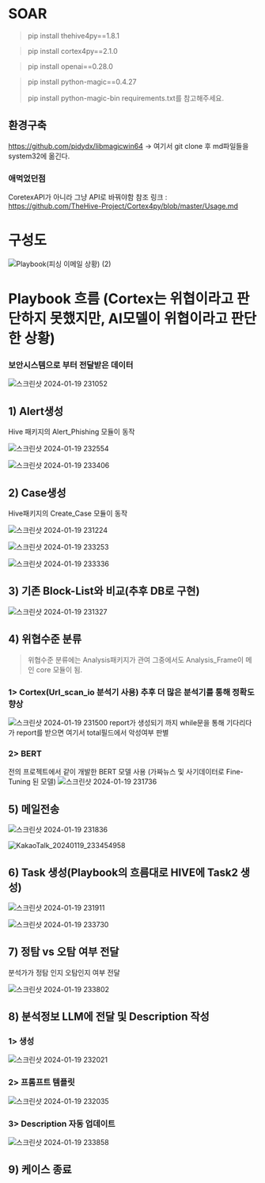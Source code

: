 # SOAR
> pip install thehive4py==1.8.1

> pip install cortex4py==2.1.0

> pip install openai==0.28.0

> pip install python-magic==0.4.27
> 
> pip install python-magic-bin
requirements.txt를 참고해주세요.

## 환경구축
https://github.com/pidydx/libmagicwin64
-> 여기서 git clone 후 md파일들을 system32에 옮긴다.

### 애먹었던점
CoretexAPI가 아니라 그냥 API로 바꿔야함
참조 링크 : https://github.com/TheHive-Project/Cortex4py/blob/master/Usage.md

# 구성도
![Playbook(피싱 이메일 상황) (2)](https://github.com/S-SIRIUS/SOAR/assets/109223193/7240985e-dec5-4319-a578-72190e5913e6)

# Playbook 흐름 (Cortex는 위협이라고 판단하지 못했지만, AI모델이 위협이라고 판단한 상황)
### 보안시스템으로 부터 전달받은 데이터
![스크린샷 2024-01-19 231052](https://github.com/S-SIRIUS/SOAR/assets/109223193/72527180-ca44-4a52-80da-2a7bcf526fc2)

## 1) Alert생성
Hive 패키지의 Alert_Phishing 모듈이 동작

![스크린샷 2024-01-19 232554](https://github.com/S-SIRIUS/SOAR/assets/109223193/0294f598-98f3-40e9-bd1e-4e264c9fca8d)

![스크린샷 2024-01-19 233406](https://github.com/S-SIRIUS/SOAR/assets/109223193/47ca97b2-05a7-4514-9437-9fb10afe97d3)


## 2) Case생성
Hive패키지의 Create_Case 모듈이 동작

![스크린샷 2024-01-19 231224](https://github.com/S-SIRIUS/SOAR/assets/109223193/2ec5a8ae-69d5-43ab-8cb8-9ec6913cad11)

![스크린샷 2024-01-19 233253](https://github.com/S-SIRIUS/SOAR/assets/109223193/ecf788d0-254c-4ceb-9ae3-4d6441a7b05e)

![스크린샷 2024-01-19 233336](https://github.com/S-SIRIUS/SOAR/assets/109223193/50504156-ad80-4e1d-999f-35d218e07837)



## 3) 기존 Block-List와 비교(추후 DB로 구현)
![스크린샷 2024-01-19 231327](https://github.com/S-SIRIUS/SOAR/assets/109223193/4dc6fdc2-2f8a-410e-aefa-3227739ea456)


## 4) 위협수준 분류
> 위협수준 분류에는 Analysis패키지가 관여 그중에서도 Analysis_Frame이 메인 core 모듈이 됨.

### 1> Cortex(Url_scan_io 분석기 사용) 추후 더 많은 분석기를 통해 정확도 향상
![스크린샷 2024-01-19 231500](https://github.com/S-SIRIUS/SOAR/assets/109223193/ea7f9e47-4758-4b56-ad61-b0879e1a09fe)
report가 생성되기 까지 while문을 통해 기다리다가 report를 받으면 여기서 total필드에서 악성여부 판별

### 2> BERT
전의 프로젝트에서 같이 개발한 BERT 모델 사용 (가짜뉴스 및 사기데이터로 Fine-Tuning 된 모델)
![스크린샷 2024-01-19 231736](https://github.com/S-SIRIUS/SOAR/assets/109223193/4bf67537-ff07-43b6-bd25-c7ac5b2694bf)


## 5) 메일전송
![스크린샷 2024-01-19 231836](https://github.com/S-SIRIUS/SOAR/assets/109223193/19e14d42-c633-4463-903f-ed181b8b9fe3)

![KakaoTalk_20240119_233454958](https://github.com/S-SIRIUS/SOAR/assets/109223193/dfeba35f-0765-4b60-b6a4-45da82baecf2)


## 6) Task 생성(Playbook의 흐름대로 HIVE에 Task2 생성)
![스크린샷 2024-01-19 231911](https://github.com/S-SIRIUS/SOAR/assets/109223193/a5afe4c3-1af0-4d7c-a0b9-e44bdae4acba)

![스크린샷 2024-01-19 233730](https://github.com/S-SIRIUS/SOAR/assets/109223193/6736d85c-3c6b-42bb-bc59-ea069075aa02)


## 7) 정탐 vs 오탐 여부 전달
분석가가 정탐 인지 오탐인지 여부 전달

![스크린샷 2024-01-19 233802](https://github.com/S-SIRIUS/SOAR/assets/109223193/3bc64d61-cd7b-4e92-8964-85ddd45b86c7)



## 8) 분석정보 LLM에 전달 및 Description 작성
### 1> 생성
![스크린샷 2024-01-19 232021](https://github.com/S-SIRIUS/SOAR/assets/109223193/d3f910c3-e64d-4c75-b308-948b31dcdb0d)

### 2> 프롬프트 템플릿
![스크린샷 2024-01-19 232035](https://github.com/S-SIRIUS/SOAR/assets/109223193/1deb8119-62b7-4504-8bd6-273fa59a7fc2)

### 3> Description 자동 업데이트
![스크린샷 2024-01-19 233858](https://github.com/S-SIRIUS/SOAR/assets/109223193/d141ae0c-8f43-4617-afe3-04fe4ac1890c)


## 9) 케이스 종료
